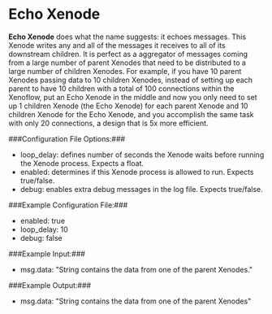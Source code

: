 Echo Xenode
===========

**Echo Xenode** does what the name suggests: it echoes messages. This Xenode writes any and all of the messages it receives to all of its downstream children. It is perfect as a aggregator of messages coming from a large number of parent Xenodes that need to be distributed to a large number of children Xenodes. For example, if you have 10 parent Xenodes passing data to 10 children Xenodes, instead of setting up each parent to have 10 children with a total of 100 connections within the Xenoflow, put an Echo Xenode in the middle and now you only need to set up 1 children Xenode (the Echo Xenode) for each parent Xenode and 10 children Xenode for the Echo Xenode, and you accomplish the same task with only 20 connections, a design that is 5x more efficient.

###Configuration File Options:###
* loop_delay: defines number of seconds the Xenode waits before running the Xenode process. Expects a float. 
* enabled: determines if this Xenode process is allowed to run. Expects true/false.
* debug: enables extra debug messages in the log file. Expects true/false.

###Example Configuration File:###
* enabled: true
* loop_delay: 10
* debug: false

###Example Input:###
* msg.data: "String contains the data from one of the parent Xenodes."

###Example Output:###
* msg.data: "String contains the data from one of the parent Xenodes"
